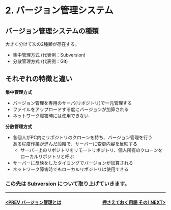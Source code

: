 # 2. バージョン管理システム

## バージョン管理システムの種類

大きく分けて次の2種類が存在する。
- 集中管理方式 (代表例：Subversion)
- 分散管理方式 (代表例：Git)

## それぞれの特徴と違い

**集中管理方式**
- バージョン管理を専用のサーバ(リポジトリ)で一元管理する
- ファイルをアップロードする度にバージョンが加算される
- ネットワーク障害時には使用できない

**分散管理方式**
- 各個人がPC内にリポジトリのクローンを持ち、バージョン管理を行う  
ある程度作業が進んだ段階で、サーバーに変更内容を反映する
    - サーバー上のリポジトリをリモートリポジトリ、個人所有のクローンをローカルリポジトリと呼ぶ
- サーバーに反映をしたタイミングでバージョンが加算される
- ネットワーク障害時でもローカルリポジトリは使用できる

### この先は Subversion について取り上げていきます。

---
#### <div style="text-align:left; float:right;">[押さえておく用語 その1 NEXT>](./page4.md)</div>[<PREV バージョン管理とは](./page2.md)